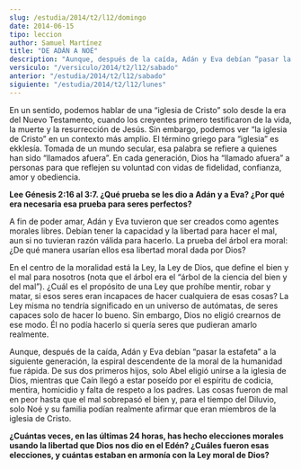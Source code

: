 ```yaml
---
slug: /estudia/2014/t2/l12/domingo
date: 2014-06-15
tipo: leccion
author: Samuel Martínez
title: "DE ADÁN A NOÉ"
description: "Aunque, después de la caída, Adán y Eva debían “pasar la estafeta” a la  siguiente generación, la espiral descendente de la moral de la humanidad fue  rápida. De sus dos primeros hijos, solo Abel eligió unirse a la iglesia de  Dios, mientras que Caín llegó a estar poseído por ..."
versiculo: "/versiculo/2014/t2/l12/sabado"
anterior: "/estudia/2014/t2/l12/sabado"
siguiente: "/estudia/2014/t2/l12/lunes"
---
```


En un sentido, podemos hablar de una “iglesia de Cristo” solo desde la era del Nuevo Testamento, cuando los creyentes primero testificaron de la vida, la muerte y la resurrección de Jesús. Sin embargo, podemos ver “la iglesia de Cristo” en un contexto más amplio. El término griego para “iglesia” es ekklesía. Tomada de un mundo secular, esa palabra se refiere a quienes han sido “llamados afuera”. En cada generación, Dios ha “llamado afuera” a personas para que reflejen su voluntad con vidas de fidelidad, confianza, amor y obediencia.

**Lee Génesis 2:16 al 3:7. ¿Qué prueba se les dio a Adán y a Eva? ¿Por qué era necesaria esa prueba para seres perfectos?**

A fin de poder amar, Adán y Eva tuvieron que ser creados como agentes morales libres. Debían tener la capacidad y la libertad para hacer el mal, aun si no tuvieran razón válida para hacerlo. La prueba del árbol era moral: ¿De qué manera usarían ellos esa libertad moral dada por Dios?

En el centro de la moralidad está la Ley, la Ley de Dios, que define el bien y el mal para nosotros (nota que el árbol era el “árbol de la ciencia del bien y del mal”). ¿Cuál es el propósito de una Ley que prohíbe mentir, robar y matar, si esos seres eran incapaces de hacer cualquiera de esas cosas? La Ley misma no tendría significado en un universo de autómatas, de seres capaces solo de hacer lo bueno. Sin embargo, Dios no eligió crearnos de ese modo. Él no podía hacerlo si quería seres que pudieran amarlo realmente.

Aunque, después de la caída, Adán y Eva debían “pasar la estafeta” a la siguiente generación, la espiral descendente de la moral de la humanidad fue rápida. De sus dos primeros hijos, solo Abel eligió unirse a la iglesia de Dios, mientras que Caín llegó a estar poseído por el espíritu de codicia, mentira, homicidio y falta de respeto a los padres. Las cosas fueron de mal en peor hasta que el mal sobrepasó el bien y, para el tiempo del Diluvio, solo Noé y su familia podían realmente afirmar que eran miembros de la iglesia de Cristo.

**¿Cuántas veces, en las últimas 24 horas, has hecho elecciones morales usando la libertad que Dios nos dio en el Edén? ¿Cuáles fueron esas elecciones, y cuántas estaban en armonía con la Ley moral de Dios?**
